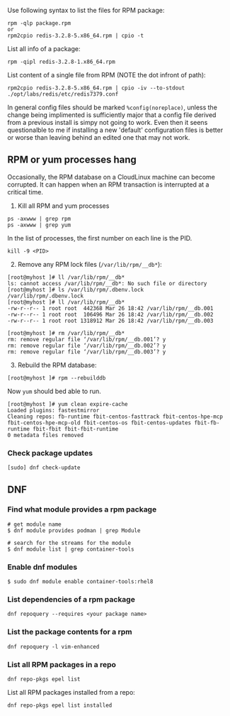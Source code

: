 Use following syntax to list the files for RPM package:

    rpm -qlp package.rpm
    or
    rpm2cpio redis-3.2.8-5.x86_64.rpm | cpio -t

List all info of a package:

    rpm -qipl redis-3.2.8-1.x86_64.rpm

List content of a single file from RPM (NOTE the dot infront of path):

    rpm2cpio redis-3.2.8-5.x86_64.rpm | cpio -iv --to-stdout ./opt/labs/redis/etc/redis7379.conf

In general config files should be marked `%config(noreplace)`, unless the change being implimented is sufficiently major that a config file derived from a previous install is simpy not going to work. Even then it seens questionalble to me if installing a new 'default' configuration files is better or worse than leaving behind an edited one that may not work. 


## RPM or yum processes hang

Occasionally, the RPM database on a CloudLinux machine can become corrupted. It can happen when an RPM transaction is interrupted at a critical time. 

1. Kill all RPM and yum processes

```
ps -axwww | grep rpm
ps -axwww | grep yum
```

In the list of processes, the first number on each line is the PID. 

```
kill -9 <PID>
```

2. Remove any RPM lock files (`/var/lib/rpm/__db*`):

```
[root@myhost ]# ll /var/lib/rpm/__db*
ls: cannot access /var/lib/rpm/__db*: No such file or directory
[root@myhost ]# ls /var/lib/rpm/.dbenv.lock
/var/lib/rpm/.dbenv.lock
[root@myhost ]# ll /var/lib/rpm/__db*
-rw-r--r-- 1 root root  442368 Mar 26 18:42 /var/lib/rpm/__db.001
-rw-r--r-- 1 root root  106496 Mar 26 18:42 /var/lib/rpm/__db.002
-rw-r--r-- 1 root root 1318912 Mar 26 18:42 /var/lib/rpm/__db.003

[root@myhost ]# rm /var/lib/rpm/__db*
rm: remove regular file ‘/var/lib/rpm/__db.001’? y
rm: remove regular file ‘/var/lib/rpm/__db.002’? y
rm: remove regular file ‘/var/lib/rpm/__db.003’? y
```

3. Rebuild the RPM database:

```
[root@myhost ]# rpm --rebuilddb
```

Now `yum` should bed able to run.

```
[root@myhost ]# yum clean expire-cache
Loaded plugins: fastestmirror
Cleaning repos: fb-runtime fbit-centos-fasttrack fbit-centos-hpe-mcp fbit-centos-hpe-mcp-old fbit-centos-os fbit-centos-updates fbit-fb-runtime fbit-fbit fbit-fbit-runtime
0 metadata files removed
```
### Check package updates

```
[sudo] dnf check-update
```

## DNF

### Find what module provides a rpm package

```
# get module name
$ dnf module provides podman | grep Module

# search for the streams for the module
$ dnf module list | grep container-tools
```

### Enable dnf modules

```
$ sudo dnf module enable container-tools:rhel8
```

### List dependencies of a rpm package

```
dnf repoquery --requires <your package name>
```

### List the package contents for a rpm

```
dnf repoquery -l vim-enhanced
```

### List all RPM packages in a repo

```
dnf repo-pkgs epel list
```

List  all RPM packages installed from a repo:
```
dnf repo-pkgs epel list installed
```
